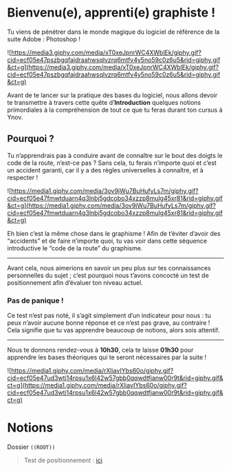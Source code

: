 # Bienvenu(e), apprenti(e) graphiste !

Tu viens de pénétrer dans le monde magique du logiciel de référence de la suite Adobe : Photoshop !

![https://media3.giphy.com/media/xT0xeJpnrWC4XWblEk/giphy.gif?cid=ecf05e47pszbgqfajdraahwsqlvzrq6mtfv4y5no59c0z6u5&rid=giphy.gif&ct=g](https://media3.giphy.com/media/xT0xeJpnrWC4XWblEk/giphy.gif?cid=ecf05e47pszbgqfajdraahwsqlvzrq6mtfv4y5no59c0z6u5&rid=giphy.gif&ct=g)

Avant de te lancer sur la pratique des bases du logiciel, nous allons devoir te transmettre à travers cette quête d’**Introduction** quelques notions primordiales à la compréhension de tout ce que tu feras durant ton cursus à Ynov.

## Pourquoi ?

Tu n’apprendrais pas à conduire avant de connaître sur le bout des doigts le code de la route, n’est-ce pas ? Sans cela, tu ferais n’importe quoi et c’est un accident garanti, car il y a des règles universelles à connaître, et à respecter !

![https://media1.giphy.com/media/3ov9jWu7BuHufyLs7m/giphy.gif?cid=ecf05e47fmwtduarn4q3lnbj5gdcobo34xzzp8mulg45xr81&rid=giphy.gif&ct=g](https://media1.giphy.com/media/3ov9jWu7BuHufyLs7m/giphy.gif?cid=ecf05e47fmwtduarn4q3lnbj5gdcobo34xzzp8mulg45xr81&rid=giphy.gif&ct=g)

Eh bien c’est la même chose dans le graphisme ! Afin de t’éviter d’avoir des “accidents” et de faire n’importe quoi, tu vas voir dans cette séquence introductive le “code de la route” du graphisme.

---

Avant cela, nous aimerions en savoir un peu plus sur tes connaissances personnelles du sujet ; c’est pourquoi nous t’avons concocté un test de positionnement afin d’évaluer ton niveau actuel.

### Pas de panique !

Ce test n’est pas noté, il s’agit simplement d’un indicateur pour nous : tu peux n’avoir aucune bonne réponse et ce n’est pas grave, au contraire ! Cela signifie que tu vas apprendre beaucoup de notions, alors sois attentif.

---

Nous te donnons rendez-vous à **10h30**, cela te laisse **01h30** pour apprendre les bases théoriques qui te seront nécessaires par la suite !

![https://media1.giphy.com/media/rXliavIYbs60o/giphy.gif?cid=ecf05e47ud3wti14rpsu1x6l42w57gbb0qqwdtfjanw00r9t&rid=giphy.gif&ct=g](https://media1.giphy.com/media/rXliavIYbs60o/giphy.gif?cid=ecf05e47ud3wti14rpsu1x6l42w57gbb0qqwdtfjanw00r9t&rid=giphy.gif&ct=g)

# Notions

Dossier `((ROOT))`

> Test de positionnement : [ici](https://www.wooclap.com/UOHHBD)
